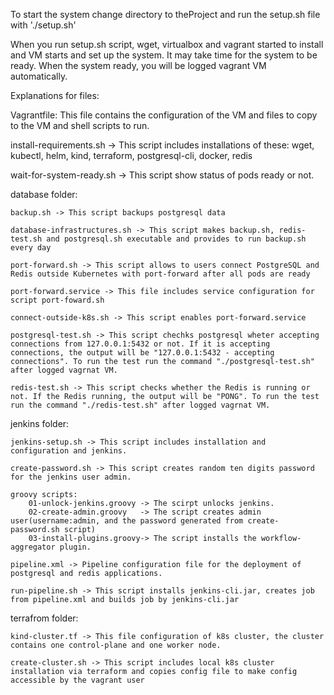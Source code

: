 To start the system change directory to theProject and run the setup.sh file with './setup.sh'

When you run setup.sh script, wget, virtualbox and vagrant started to install and VM starts and set up the system.
It may take time for the system to be ready. When the system ready, you will be logged vagrant VM automatically.

Explanations for files:

Vagrantfile: This file contains the configuration of the VM and files to copy to the VM and shell scripts to run.

install-requirements.sh -> This script includes installations of these: 
wget, kubectl, helm, kind, terraform, postgresql-cli, docker, redis

wait-for-system-ready.sh -> This script show status of pods ready or not.

database folder:

    backup.sh -> This script backups postgresql data

    database-infrastructures.sh -> This script makes backup.sh, redis-test.sh and postgresql.sh executable and provides to run backup.sh every day 

    port-forward.sh -> This script allows to users connect PostgreSQL and Redis outside Kubernetes with port-forward after all pods are ready

    port-forward.service -> This file includes service configuration for script port-foward.sh

    connect-outside-k8s.sh -> This script enables port-forward.service

    postgresql-test.sh -> This script chechks postgresql wheter accepting connections from 127.0.0.1:5432 or not. If it is accepting connections, the output will be "127.0.0.1:5432 - accepting connections". To run the test run the command "./postgresql-test.sh" after logged vagrnat VM.

    redis-test.sh -> This script checks whether the Redis is running or not. If the Redis running, the output will be "PONG". To run the test run the command "./redis-test.sh" after logged vagrnat VM.

jenkins folder:

    jenkins-setup.sh -> This script includes installation and configuration and jenkins.

    create-password.sh -> This script creates random ten digits password for the jenkins user admin.

    groovy scripts:
        01-unlock-jenkins.groovy -> The scirpt unlocks jenkins.
        02-create-admin.groovy   -> The script creates admin user(username:admin, and the password generated from create-password.sh script)
        03-install-plugins.groovy-> The script installs the workflow-aggregator plugin.
    
    pipeline.xml -> Pipeline configuration file for the deployment of postgresql and redis applications.

    run-pipeline.sh -> This script installs jenkins-cli.jar, creates job from pipeline.xml and builds job by jenkins-cli.jar

terrafrom folder:

    kind-cluster.tf -> This file configuration of k8s cluster, the cluster contains one control-plane and one worker node.

    create-cluster.sh -> This script includes local k8s cluster installation via terraform and copies config file to make config accessible by the vagrant user
